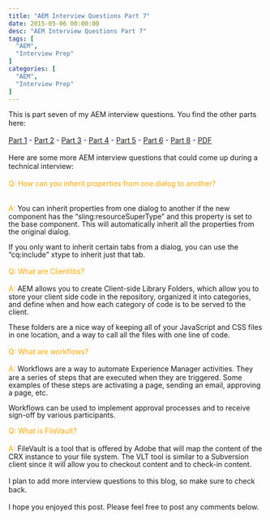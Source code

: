 ```yaml
---
title: "AEM Interview Questions Part 7"
date: 2015-05-06 00:00:00
desc: "AEM Interview Questions Part 7"
tags: [
  "AEM",
  "Interview Prep"
]
categories: [
  "AEM",
  "Interview Prep"
]
---
```


<span style="font-family: inherit;">This is part seven of my AEM interview&nbsp;questions. You find the other parts here:</span><br />
<span style="font-family: inherit;"><br /><span style="color: blue;"><a href="http://scottwestover.blogspot.com/2015/03/aem-interview-questions.html">Part 1</a>&nbsp;-&nbsp;<a href="http://scottwestover.blogspot.com/2015/03/aem-interview-questions-part-2.html">Part 2</a>&nbsp;-&nbsp;<a href="http://scottwestover.blogspot.com/2015/04/aem-interview-questions-part-3.html">Part 3</a>&nbsp;- <a href="http://scottwestover.blogspot.com/2015/04/aem-interview-questions-part-4.html">Part 4</a>&nbsp;- <a href="http://scottwestover.blogspot.com/2015/04/aem-interview-questions-part-5.html">Part 5</a>&nbsp;-&nbsp;<a href="http://scottwestover.blogspot.com/2015/04/aem-interview-questions-part-6.html">Part 6</a>&nbsp;-&nbsp;</span></span><span style="color: blue;"><a href="http://scottwestover.blogspot.com/2015/05/aem-interview-questions-part-8.html">Part 8</a>&nbsp;-&nbsp;<a href="http://scottwestover.blogspot.com/2015/08/aem-interview-questions-pdf.html">PDF</a></span><br />
<span style="font-family: inherit;"><br />Here are some more AEM interview questions that could come up during a technical interview:</span><br />
<span style="font-family: inherit;"><br /><span style="color: orange; line-height: 17.1200008392334px;">Q</span><span style="color: orange; line-height: 17.1200008392334px;">: How can you inherit properties from one dialog to another</span><span style="color: orange; line-height: 17.1200008392334px;">?</span></span><br />
<div class="MsoNormal">
<span style="color: orange; font-family: inherit; line-height: 17.1200008392334px;"><br /></span></div>
<div class="MsoNormal">
<span style="font-family: inherit;"><span style="line-height: 17.1200008392334px;"><span style="color: orange;">A</span></span><span style="line-height: 17.1200008392334px;"><span style="color: orange;">:</span>&nbsp;</span><span style="line-height: 107%;">You can
inherit properties from one dialog to another if the new component has the
“sling:resourceSuperType” and this property is set to the base component. This
will automatically inherit all the properties from the original dialog.</span></span><br />
<span style="font-family: inherit; line-height: 107%;"><br /></span>
<span style="font-family: inherit; line-height: 107%;">If you only
want to inherit certain tabs from a dialog, you can use the “cq:include” xtype
to inherit just that tab.</span><br />
<span style="color: orange; font-family: inherit; line-height: 17.1200008392334px;"><br /></span>
<span style="color: orange; font-family: inherit; line-height: 17.1200008392334px;">Q</span><span style="color: orange; font-family: inherit; line-height: 17.1200008392334px;">: What are Clientlibs</span><span style="color: orange; font-family: inherit; line-height: 17.1200008392334px;">?</span></div>
<div class="MsoNormal">
<div class="MsoNormal">
<span style="color: orange; font-family: inherit; line-height: 17.1200008392334px;"><br /></span></div>
<div class="MsoNormal">
<span style="font-family: inherit;"><span style="line-height: 17.1200008392334px;"><span style="color: orange;">A</span></span><span style="line-height: 17.1200008392334px;"><span style="color: orange;">:</span>&nbsp;</span><span style="line-height: 107%;">AEM allows
you to create Client-side Library Folders, which allow you to store your client
side code in the repository, organized it into categories, and define when and
how each category of code is to be served to the client.</span></span><br />
<span style="font-family: inherit; line-height: 107%;"><br /></span>
<span style="font-family: inherit; line-height: 107%;">These
folders are a nice way of keeping all of your JavaScript and CSS files in one
location, and a way to call all the files with one line of code.</span><br />
<div class="MsoNormal">
<span style="font-family: inherit; line-height: 17.1200008392334px;"><o:p></o:p></span></div>
<div class="MsoNormal">
<span style="font-family: inherit; line-height: 17.1200008392334px;"><br /></span></div>
<div class="MsoNormal">
<span style="font-family: inherit;"><span style="color: orange; line-height: 17.1200008392334px;">Q</span><span style="color: orange; line-height: 17.1200008392334px;">: What are workflows</span><span style="color: orange; line-height: 17.1200008392334px;">?</span></span></div>
<div class="MsoNormal">
<span style="color: orange; font-family: inherit; line-height: 17.1200008392334px;"><br /></span></div>
<div class="MsoNormal">
<span style="font-family: inherit;"><span style="line-height: 17.1200008392334px;"><span style="color: orange;">A</span></span><span style="line-height: 17.1200008392334px;"><span style="color: orange;">:</span>&nbsp;</span><span style="line-height: 107%;">Workflows
are a way to automate Experience Manager activities. They are a series of steps
that are executed when they are triggered. Some examples of these steps are
activating a page, sending an email, approving a page, etc.</span></span><br />
<span style="font-family: inherit; line-height: 107%;"><br /></span>
<span style="font-family: inherit; line-height: 107%;">Workflows
can be used to implement approval processes and to receive sign-off by various
participants.</span><br />
<div class="MsoNormal">
<span style="line-height: 107%;"><span style="font-family: inherit;"><br /></span></span></div>
</div>
</div>
</div>
<div class="MsoNormal">
<div class="MsoNormal">
<span style="font-family: inherit;"><span style="color: orange; line-height: 17.1200008392334px;">Q</span><span style="color: orange; line-height: 17.1200008392334px;">: What is FileVault</span><span style="color: orange; line-height: 17.1200008392334px;">?</span></span></div>
<div class="MsoNormal">
<span style="color: orange; font-family: inherit; line-height: 17.1200008392334px;"><br /></span></div>
<span style="font-family: inherit;"><span style="line-height: 17.1200008392334px;"><span style="color: orange;">A</span></span><span style="line-height: 17.1200008392334px;"><span style="color: orange;">:</span>&nbsp;</span><span style="line-height: 107%;">FileVault
is a tool that is offered by Adobe that will map the content of the CRX
instance to your file system. The VLT tool is similar to a Subversion client
since it will allow you to checkout content and to check-in content.</span></span><br />
<div class="MsoNormal">
<div class="MsoNormal">
<span style="font-family: inherit;"><br />I plan to add more interview questions to this blog, so make sure to check back.</span></div>
</div>
<span style="font-family: inherit;"><span style="line-height: 17.1200008392334px;"></span><br />I hope you enjoyed this post. Please feel free to post any comments below.</span></div>
